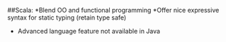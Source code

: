 ##Scala:
  *Blend OO and functional programming
  *Offer nice expressive syntax for static typing (retain type safe)
  * Advanced language feature not available in Java
    
 

